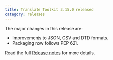 ```yaml
---
title: Translate Toolkit 3.15.0 released
category: releases
---
```


The major changes in this release are:

- Improvements to JSON, CSV and DTD formats.
- Packaging now follows PEP 621.

Read the full [Release notes](https://docs.translatehouse.org/projects/translate-toolkit/en/latest/releases/3.15.0.html) for more details.
